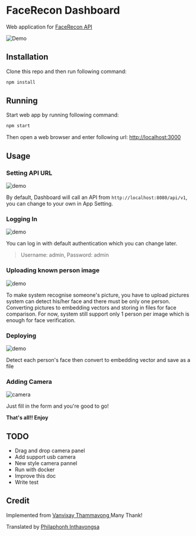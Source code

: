 # FaceRecon Dashboard

Web application for [FaceRecon API](https://github.com/xang555/face_recon)

![Demo](img/my_monitor.png)

## Installation

Clone this repo and then run following command:

```bash
npm install 
```

## Running

Start web app by running following command:

```bash
npm start 
```

Then open a web browser and enter following url: [http://localhost:3000](http://localhost:3000)

## Usage

### Setting API URL

![demo](img/setting.png)

By default, Dashboard will call an API from `http://localhost:8080/api/v1`, you can change to your own in App Setting.

### Logging In

![demo](img/login.png)

You can log in with default authentication which you can change later.

> Username: admin, Password: admin

### Uploading known person image

![demo](img/upload.png)

To make system recognise someone's picture, you have to upload pictures system can detect his/her face and there must be only one person. Converting pictures to embedding vectors and storing in files for face comparison. For now, system still support only 1 person per image which is enough for face verification.

### Deploying

![demo](img/deploy.png)

Detect each person's face then convert to embedding vector and save as a file

### Adding Camera

![camera](img/camera.png)

Just fill in the form and you're good to go!

**That's all!! Enjoy**

## TODO

- Drag and drop camera panel
- Add support usb camera
- New style camera pannel
- Run with docker
- Improve this doc
- Write test

## Credit

Implemented from [Vanvixay Thammavong
](https://github.com/skillmonster) Many Thank!

Translated by [Philaphonh Inthavongsa](https://github.com/artydev57)
